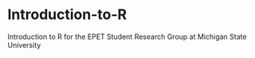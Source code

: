 # Introduction-to-R
Introduction to R for the EPET Student Research Group at Michigan State University
